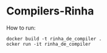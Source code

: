 # Compilers-Rinha

How to run:

```
docker build -t rinha_de_compiler .
ocker run -it rinha_de_compiler
```
